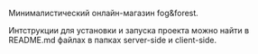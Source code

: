 Минималистический онлайн-магазин fog&forest.

Интструкции для установки и запуска проекта можно найти в README.md
файлах в папках server-side и client-side.
